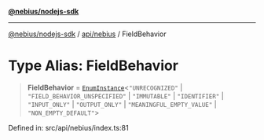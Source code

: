 [**@nebius/nodejs-sdk**](../../../README.md)

***

[@nebius/nodejs-sdk](../../../README.md) / [api/nebius](../README.md) / FieldBehavior

# Type Alias: FieldBehavior

> **FieldBehavior** = [`EnumInstance`](../../../runtime/protos/enum/type-aliases/EnumInstance.md)\<`"UNRECOGNIZED"` \| `"FIELD_BEHAVIOR_UNSPECIFIED"` \| `"IMMUTABLE"` \| `"IDENTIFIER"` \| `"INPUT_ONLY"` \| `"OUTPUT_ONLY"` \| `"MEANINGFUL_EMPTY_VALUE"` \| `"NON_EMPTY_DEFAULT"`\>

Defined in: src/api/nebius/index.ts:81
